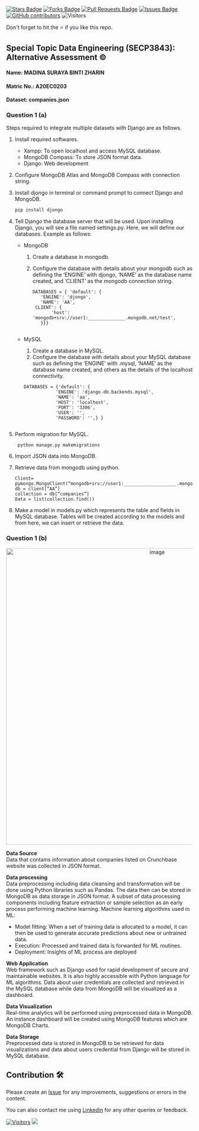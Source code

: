 <a href="https://github.com/drshahizan/SECP3843/stargazers"><img src="https://img.shields.io/github/stars/drshahizan/SECP3843" alt="Stars Badge"/></a>
<a href="https://github.com/drshahizan/SECP3843/network/members"><img src="https://img.shields.io/github/forks/drshahizan/SECP3843" alt="Forks Badge"/></a>
<a href="https://github.com/drshahizan/SECP3843/pulls"><img src="https://img.shields.io/github/issues-pr/drshahizan/SECP3843" alt="Pull Requests Badge"/></a>
<a href="https://github.com/drshahizan/SECP3843/issues"><img src="https://img.shields.io/github/issues/drshahizan/SECP3843" alt="Issues Badge"/></a>
<a href="https://github.com/drshahizan/SECP3843/graphs/contributors"><img alt="GitHub contributors" src="https://img.shields.io/github/contributors/drshahizan/SECP3843?color=2b9348"></a>
![Visitors](https://api.visitorbadge.io/api/visitors?path=https%3A%2F%2Fgithub.com%2Fdrshahizan%2FSECP3843&labelColor=%23d9e3f0&countColor=%23697689&style=flat)

Don't forget to hit the :star: if you like this repo.

## Special Topic Data Engineering (SECP3843): Alternative Assessment ©️

#### Name: MADINA SURAYA BINTI ZHARIN
#### Matric No.: A20EC0203
#### Dataset: companies.json

### Question 1 (a)

Steps required to integrate multiple datasets with Django are as follows.

1. Install required softwares.
    - Xampp: To open localhost and access MySQL database.
    - MongoDB Compass: To store JSON format data. 
    - Django: Web development

2. Configure MongoDB Atlas and MongoDB Compass with connection string. 

3. Install djongo in terminal or command prompt to connect Django and MongoDB.
   
    ```python
    pip install djongo
    ```

4. Tell Django the database server that will be used. Upon installing Django, you will see a file named settings.py. Here, we will define our databases. Example as follows:

    - MongoDB
      1. Create a database in mongodb.
      2. Configure the database with details about your mongodb such as defining the ‘ENGINE’ with djongo, ‘NAME’ as the database name created, and ‘CLIENT’ as the mongodb connection string.
         
         ```
         DATABASES = { 'default': {
            'ENGINE': 'djongo',
            'NAME': 'AA',
          CLIENT': {
                'host': 'mongodb+srv://user1:______________.mongodb.net/test',
            }}}
        
    - MySQL
        1. Create a database in MySQL.
        2. Configure the database with details about your MySQL database such as defining the ‘ENGINE’ with .mysql, ‘NAME’ as the database name created, and others as the   details of the localhost connectivity.

      ```
      DATABASES = {'default': {
                  'ENGINE': 'django.db.backends.mysql',
                  'NAME': 'aa',
                  'HOST': 'localhost',
                  'PORT': '3306',
                  'USER': '',
                  'PASSWORD': '',} }
          
5. Perform migration for MySQL.
    
    ```
     python manage.py makemigrations
    ```

6. Import JSON data into MongoDB.

7. Retrieve data from mongodb using python.

    ```
    Client= pymongo.MongoClient(“mongodb+srv://user1:____________________.mongodb.net/test”)
    db = client[“AA”]
    collection = db[“companies”]
    Data = list(collection.find())
    ```
    
8. Make a model in models.py which represents the table and fields in MySQL database. Tables will be created according to the models and from here, we can insert or retrieve the data. 


### Question 1 (b)

<p align="center">
<img width="800" alt="image" src="https://github.com/drshahizan/SECP3843/assets/119557584/e0940131-906a-4617-a734-edb498634c2d">
</p>

**Data Source** <br>
Data that contains information about companies listed on Crunchbase website was collected in JSON format.

**Data processing** <br>
Data preprocessing including data cleansing and transformation will be done using Python libraries such as Pandas. The data then can be stored in MongoDB as data storage in JSON format. 
A subset of data processing components including feature extraction or sample selection as an early process performing machine learning. 
Machine learning algorithms used in ML:
- Model fitting: When a set of training data is allocated to a model, it can then be used to generate accurate predictions about new or untrained data.
- Execution:  Processed and trained data is forwarded for ML routines.
- Deployment:  Insights of ML process are deployed

**Web Application** <br>
Web framework such as Django used  for rapid development of secure and maintainable websites. It is also highly accessible with Python language for ML algorithms.
Data about user credentials are collected and retrieved in the MySQL database while data from MongoDB will be visualized as a dashboard.

**Data Visualization** <br>
Real-time analytics will be performed using preprocessed data in MongoDB. An instance dashboard will be created using MongoDB features which are MongoDB Charts.

**Data Storage** <br>
Preprocessed data is stored in MongoDB to be retrieved for data visualizations and data about users credential from Django will be stored in MySQL database.


## Contribution 🛠️
Please create an [Issue](https://github.com/drshahizan/special-topic-data-engineering/issues) for any improvements, suggestions or errors in the content.

You can also contact me using [Linkedin](https://www.linkedin.com/in/drshahizan/) for any other queries or feedback.

[![Visitors](https://api.visitorbadge.io/api/visitors?path=https%3A%2F%2Fgithub.com%2Fdrshahizan&labelColor=%23697689&countColor=%23555555&style=plastic)](https://visitorbadge.io/status?path=https%3A%2F%2Fgithub.com%2Fdrshahizan)
![](https://hit.yhype.me/github/profile?user_id=81284918)

